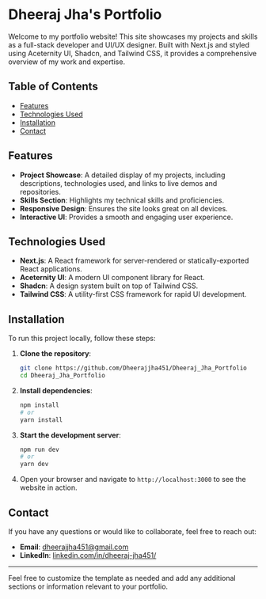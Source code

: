 # Dheeraj Jha's Portfolio

Welcome to my portfolio website! This site showcases my projects and skills as a full-stack developer and UI/UX designer. Built with Next.js and styled using Aceternity UI, Shadcn, and Tailwind CSS, it provides a comprehensive overview of my work and expertise.

## Table of Contents

- [Features](#features)
- [Technologies Used](#technologies-used)
- [Installation](#installation)
- [Contact](#contact)

## Features

- **Project Showcase**: A detailed display of my projects, including descriptions, technologies used, and links to live demos and repositories.
- **Skills Section**: Highlights my technical skills and proficiencies.
- **Responsive Design**: Ensures the site looks great on all devices.
- **Interactive UI**: Provides a smooth and engaging user experience.

## Technologies Used

- **Next.js**: A React framework for server-rendered or statically-exported React applications.
- **Aceternity UI**: A modern UI component library for React.
- **Shadcn**: A design system built on top of Tailwind CSS.
- **Tailwind CSS**: A utility-first CSS framework for rapid UI development.

## Installation

To run this project locally, follow these steps:

1. **Clone the repository**:

    ```bash
    git clone https://github.com/Dheerajjha451/Dheeraj_Jha_Portfolio
    cd Dheeraj_Jha_Portfolio
    ```

2. **Install dependencies**:

    ```bash
    npm install
    # or
    yarn install
    ```

3. **Start the development server**:

    ```bash
    npm run dev
    # or
    yarn dev
    ```

4. Open your browser and navigate to `http://localhost:3000` to see the website in action.



## Contact

If you have any questions or would like to collaborate, feel free to reach out:

- **Email**: dheerajjha451@gmail.com
- **LinkedIn**: [linkedin.com/in/dheeraj-jha451/](https://www.linkedin.com/in/dheeraj-jha451/)
  

---

Feel free to customize the template as needed and add any additional sections or information relevant to your portfolio.

